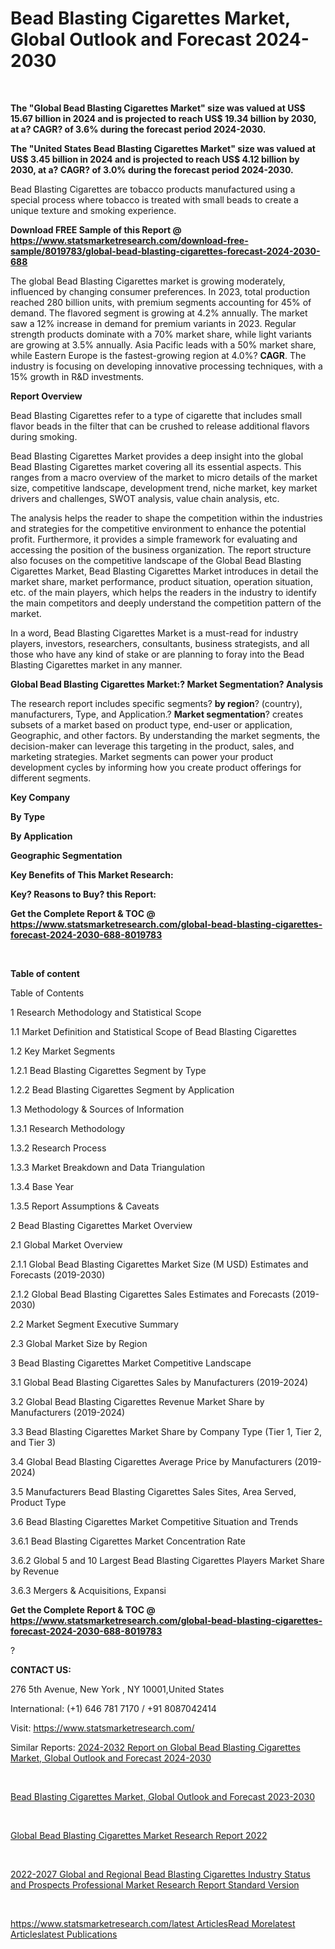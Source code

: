 <h1>Bead Blasting Cigarettes Market, Global Outlook and Forecast 2024-2030</h1><br/><p><strong>The "Global Bead Blasting Cigarettes Market" size was valued at US$ 15.67 billion in 2024 and is projected to reach US$ 19.34 billion by 2030, at a? <strong>CAGR</strong>? of 3.6% during the forecast period 2024-2030.</strong></p>
 
 
 
 <p><strong>The "United States Bead Blasting Cigarettes Market" size was valued at US$ 3.45 billion in 2024 and is projected to reach US$ 4.12 billion by 2030, at a? <strong>CAGR</strong>? of 3.0% during the forecast period 2024-2030.</strong></p>
 
 
 
 <p>Bead Blasting Cigarettes are tobacco products manufactured using a special process where tobacco is treated with small beads to create a unique texture and smoking experience.</p>
 
 
 
 <p><strong>Download FREE Sample of this Report @ <a href="https://www.statsmarketresearch.com/download-free-sample/8019783/global-bead-blasting-cigarettes-forecast-2024-2030-688">https://www.statsmarketresearch.com/download-free-sample/8019783/global-bead-blasting-cigarettes-forecast-2024-2030-688</a></strong></p>
 
 
 
 <p>The global Bead Blasting Cigarettes market is growing moderately, influenced by changing consumer preferences. In 2023, total production reached 280 billion units, with premium segments accounting for 45% of demand. The flavored segment is growing at 4.2% annually. The market saw a 12% increase in demand for premium variants in 2023. Regular strength products dominate with a 70% market share, while light variants are growing at 3.5% annually. Asia Pacific leads with a 50% market share, while Eastern Europe is the fastest-growing region at 4.0%? <strong><strong>CAGR</strong></strong>. The industry is focusing on developing innovative processing techniques, with a 15% growth in R&D investments.</p>
 
 
 
 <p><strong>Report Overview</strong></p>
 
 
 
 <p>Bead Blasting Cigarettes refer to a type of cigarette that includes small flavor beads in the filter that can be crushed to release additional flavors during smoking.</p>
 
 
 
 <p>Bead Blasting Cigarettes Market provides a deep insight into the global Bead Blasting Cigarettes market covering all its essential aspects. This ranges from a macro overview of the market to micro details of the market size, competitive landscape, development trend, niche market, key market drivers and challenges, SWOT analysis, value chain analysis, etc.</p>
 
 
 
 <p>The analysis helps the reader to shape the competition within the industries and strategies for the competitive environment to enhance the potential profit. Furthermore, it provides a simple framework for evaluating and accessing the position of the business organization. The report structure also focuses on the competitive landscape of the Global Bead Blasting Cigarettes Market, Bead Blasting Cigarettes Market introduces in detail the market share, market performance, product situation, operation situation, etc. of the main players, which helps the readers in the industry to identify the main competitors and deeply understand the competition pattern of the market.</p>
 
 
 
 <p>In a word, Bead Blasting Cigarettes Market is a must-read for industry players, investors, researchers, consultants, business strategists, and all those who have any kind of stake or are planning to foray into the Bead Blasting Cigarettes market in any manner.</p>
 
 
 
 <p><strong>Global Bead Blasting Cigarettes Market:? Market Segmentation? Analysis</strong></p>
 
 
 
 <p>The research report includes specific segments? <strong>by region</strong>? (country), manufacturers, Type, and Application.? <strong>Market segmentation</strong>? creates subsets of a market based on product type, end-user or application, Geographic, and other factors. By understanding the market segments, the decision-maker can leverage this targeting in the product, sales, and marketing strategies. Market segments can power your product development cycles by informing how you create product offerings for different segments.</p>
 
 
 
 <p><strong>Key Company</strong></p>
 
 
 
 <p><strong>By Type</strong></p>
 
 
 
 <p><strong><strong>By Application</strong></strong></p>
 
 
 
 <p><strong>Geographic Segmentation</strong></p>
 
 
 
 <p><strong>Key Benefits of This Market Research:</strong></p>
 
 
 
 <p><strong>Key? <strong>Reasons to Buy</strong>? this Report:</strong></p>
 
 
 
 <div><b>Get the Complete Report & TOC @ <a href="https://www.statsmarketresearch.com/global-bead-blasting-cigarettes-forecast-2024-2030-688-8019783">https://www.statsmarketresearch.com/global-bead-blasting-cigarettes-forecast-2024-2030-688-8019783</a></b></div>
 
 
 
 <p><br />
 
 <b>Table of content</b></p>
 
 
 
 <p>Table of Contents<br />
 
 1 Research Methodology and Statistical Scope<br />
 
 1.1 Market Definition and Statistical Scope of Bead Blasting Cigarettes<br />
 
 1.2 Key Market Segments<br />
 
 1.2.1 Bead Blasting Cigarettes Segment by Type<br />
 
 1.2.2 Bead Blasting Cigarettes Segment by Application<br />
 
 1.3 Methodology & Sources of Information<br />
 
 1.3.1 Research Methodology<br />
 
 1.3.2 Research Process<br />
 
 1.3.3 Market Breakdown and Data Triangulation<br />
 
 1.3.4 Base Year<br />
 
 1.3.5 Report Assumptions & Caveats<br />
 
 2 Bead Blasting Cigarettes Market Overview<br />
 
 2.1 Global Market Overview<br />
 
 2.1.1 Global Bead Blasting Cigarettes Market Size (M USD) Estimates and Forecasts (2019-2030)<br />
 
 2.1.2 Global Bead Blasting Cigarettes Sales Estimates and Forecasts (2019-2030)<br />
 
 2.2 Market Segment Executive Summary<br />
 
 2.3 Global Market Size by Region<br />
 
 3 Bead Blasting Cigarettes Market Competitive Landscape<br />
 
 3.1 Global Bead Blasting Cigarettes Sales by Manufacturers (2019-2024)<br />
 
 3.2 Global Bead Blasting Cigarettes Revenue Market Share by Manufacturers (2019-2024)<br />
 
 3.3 Bead Blasting Cigarettes Market Share by Company Type (Tier 1, Tier 2, and Tier 3)<br />
 
 3.4 Global Bead Blasting Cigarettes Average Price by Manufacturers (2019-2024)<br />
 
 3.5 Manufacturers Bead Blasting Cigarettes Sales Sites, Area Served, Product Type<br />
 
 3.6 Bead Blasting Cigarettes Market Competitive Situation and Trends<br />
 
 3.6.1 Bead Blasting Cigarettes Market Concentration Rate<br />
 
 3.6.2 Global 5 and 10 Largest Bead Blasting Cigarettes Players Market Share by Revenue<br />
 
 3.6.3 Mergers & Acquisitions, Expansi</p>
 
 
 
 <div><b>Get the Complete Report & TOC @ <a href="https://www.statsmarketresearch.com/global-bead-blasting-cigarettes-forecast-2024-2030-688-8019783">https://www.statsmarketresearch.com/global-bead-blasting-cigarettes-forecast-2024-2030-688-8019783</a></b></div>
 
 
 
 <p>? </p>
 
 
 
 <p><b>CONTACT US:</b><br />
 
 276 5th Avenue, New York , NY 10001,United States<br />
 
 International: (+1) 646 781 7170 / +91 8087042414<br />
 
 Visit: <a href="https://www.statsmarketresearch.com/">https://www.statsmarketresearch.com/</a><br />
 
 Similar Reports: <a href="https://www.statsmarketresearch.com/global-bead-blasting-cigarettes-forecast-2024-2030-688-8019783">2024-2032 Report on Global Bead Blasting Cigarettes Market, Global Outlook and Forecast 2024-2030</a><br />
 
 <br />
 
 <a href="https://www.statsmarketresearch.com/global-bead-blasting-cigarettes-forecast-2024-2030-688-8019783">Bead Blasting Cigarettes Market, Global Outlook and Forecast 2023-2030</a><br />
 
 <br />
 
 <a href="https://www.statsmarketresearch.com/global-bead-blasting-cigarettes-forecast-2024-2030-688-8019783">Global Bead Blasting Cigarettes Market Research Report 2022</a><br />
 
 <br />
 
 <a href="https://www.statsmarketresearch.com/global-bead-blasting-cigarettes-forecast-2024-2030-688-8019783">2022-2027 Global and Regional Bead Blasting Cigarettes Industry Status and Prospects Professional Market Research Report Standard Version</a><br />
 
 <br />
 
 <a href="https://gyeongbokgung.com">https://www.statsmarketresearch.com/</a><a href="https://hallyeomaritime.com">latest Articles</a><a href="https://jingwansa.com">Read More</a><a href="https://nguoiviet.jp/">latest Articles</a><a href="https://www.intelmarketresearch.com/">latest Publications</a></p>